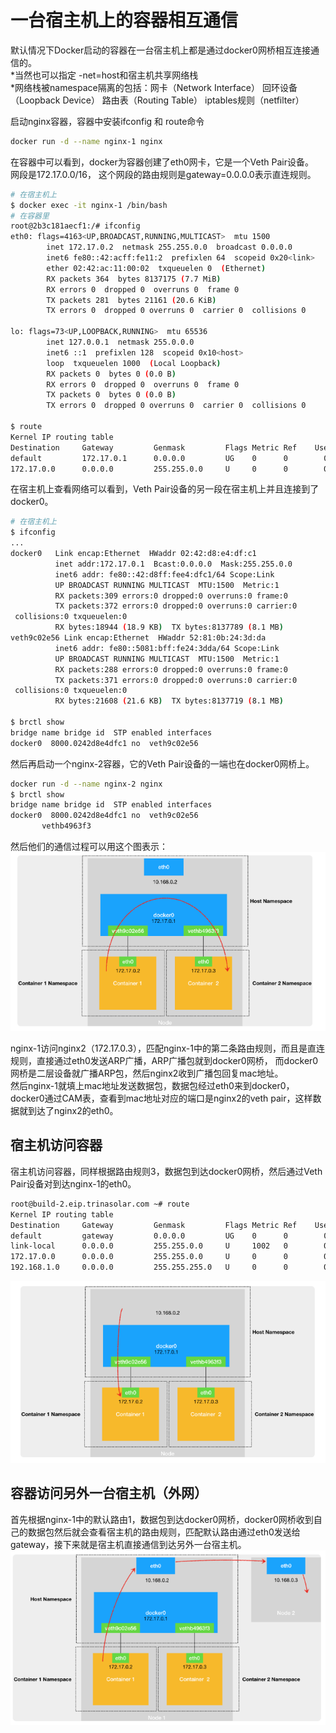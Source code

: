 # 一台宿主机上的容器相互通信
默认情况下Docker启动的容器在一台宿主机上都是通过docker0网桥相互连接通信的。  
*当然也可以指定 -net=host和宿主机共享网络栈  
*网络栈被namespace隔离的包括：网卡（Network Interface） 回环设备（Loopback Device） 路由表（Routing Table） iptables规则（netfilter）  

启动nginx容器，容器中安装ifconfig 和 route命令
```bash
docker run -d --name nginx-1 nginx
```

在容器中可以看到，docker为容器创建了eth0网卡，它是一个Veth Pair设备。  
网段是172.17.0.0/16， 这个网段的路由规则是gateway=0.0.0.0表示直连规则。
```bash
# 在宿主机上
$ docker exec -it nginx-1 /bin/bash
# 在容器里
root@2b3c181aecf1:/# ifconfig
eth0: flags=4163<UP,BROADCAST,RUNNING,MULTICAST>  mtu 1500
        inet 172.17.0.2  netmask 255.255.0.0  broadcast 0.0.0.0
        inet6 fe80::42:acff:fe11:2  prefixlen 64  scopeid 0x20<link>
        ether 02:42:ac:11:00:02  txqueuelen 0  (Ethernet)
        RX packets 364  bytes 8137175 (7.7 MiB)
        RX errors 0  dropped 0  overruns 0  frame 0
        TX packets 281  bytes 21161 (20.6 KiB)
        TX errors 0  dropped 0 overruns 0  carrier 0  collisions 0
        
lo: flags=73<UP,LOOPBACK,RUNNING>  mtu 65536
        inet 127.0.0.1  netmask 255.0.0.0
        inet6 ::1  prefixlen 128  scopeid 0x10<host>
        loop  txqueuelen 1000  (Local Loopback)
        RX packets 0  bytes 0 (0.0 B)
        RX errors 0  dropped 0  overruns 0  frame 0
        TX packets 0  bytes 0 (0.0 B)
        TX errors 0  dropped 0 overruns 0  carrier 0  collisions 0
        
$ route
Kernel IP routing table
Destination     Gateway         Genmask         Flags Metric Ref    Use Iface
default         172.17.0.1      0.0.0.0         UG    0      0        0 eth0
172.17.0.0      0.0.0.0         255.255.0.0     U     0      0        0 eth0
```

在宿主机上查看网络可以看到，Veth Pair设备的另一段在宿主机上并且连接到了docker0。
```bash
# 在宿主机上
$ ifconfig
...
docker0   Link encap:Ethernet  HWaddr 02:42:d8:e4:df:c1  
          inet addr:172.17.0.1  Bcast:0.0.0.0  Mask:255.255.0.0
          inet6 addr: fe80::42:d8ff:fee4:dfc1/64 Scope:Link
          UP BROADCAST RUNNING MULTICAST  MTU:1500  Metric:1
          RX packets:309 errors:0 dropped:0 overruns:0 frame:0
          TX packets:372 errors:0 dropped:0 overruns:0 carrier:0
 collisions:0 txqueuelen:0 
          RX bytes:18944 (18.9 KB)  TX bytes:8137789 (8.1 MB)
veth9c02e56 Link encap:Ethernet  HWaddr 52:81:0b:24:3d:da  
          inet6 addr: fe80::5081:bff:fe24:3dda/64 Scope:Link
          UP BROADCAST RUNNING MULTICAST  MTU:1500  Metric:1
          RX packets:288 errors:0 dropped:0 overruns:0 frame:0
          TX packets:371 errors:0 dropped:0 overruns:0 carrier:0
 collisions:0 txqueuelen:0 
          RX bytes:21608 (21.6 KB)  TX bytes:8137719 (8.1 MB)
          
$ brctl show
bridge name bridge id  STP enabled interfaces
docker0  8000.0242d8e4dfc1 no  veth9c02e56
```

然后再启动一个nginx-2容器，它的Veth Pair设备的一端也在docker0网桥上。
```bash
docker run -d --name nginx-2 nginx
$ brctl show
bridge name bridge id  STP enabled interfaces
docker0  8000.0242d8e4dfc1 no  veth9c02e56
       vethb4963f3
```

然后他们的通信过程可以用这个图表示：
![docker0](../../../image/kubernetes/docker01.png) 

nginx-1访问nginx2（172.17.0.3），匹配nginx-1中的第二条路由规则，而且是直连规则，直接通过eth0发送ARP广播，ARP广播包就到docker0网桥，
而docker0网桥是二层设备就广播ARP包，然后nginx2收到广播包回复mac地址。   
然后nginx-1就填上mac地址发送数据包，数据包经过eth0来到docker0，docker0通过CAM表，查看到mac地址对应的端口是nginx2的veth pair，这样数据就到达了nginx2的eth0。

## 宿主机访问容器
宿主机访问容器，同样根据路由规则3，数据包到达docker0网桥，然后通过Veth Pair设备对到达nginx-1的eth0。
```bash
root@build-2.eip.trinasolar.com ~# route
Kernel IP routing table
Destination     Gateway         Genmask         Flags Metric Ref    Use Iface
default         gateway         0.0.0.0         UG    0      0        0 eth0
link-local      0.0.0.0         255.255.0.0     U     1002   0        0 eth0
172.17.0.0      0.0.0.0         255.255.0.0     U     0      0        0 docker0
192.168.1.0     0.0.0.0         255.255.255.0   U     0      0        0 eth0
```

![docker1](../../../image/kubernetes/docker02.png) 

## 容器访问另外一台宿主机（外网）
首先根据nginx-1中的默认路由1，数据包到达docker0网桥，docker0网桥收到自己的数据包然后就会查看宿主机的路由规则，匹配默认路由通过eth0发送给gateway，接下来就是宿主机直接通信到达另外一台宿主机。
![docker2](../../../image/kubernetes/docker03.png) 